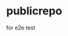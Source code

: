 # publicrepo
for e2e test





























































































































































































































































































































































































































































































































































































































































































































































































































































































































































































































































































































































































































































































































































































































































































































































































































































































































































































































































































































































































































































































































































































































































































































































































































